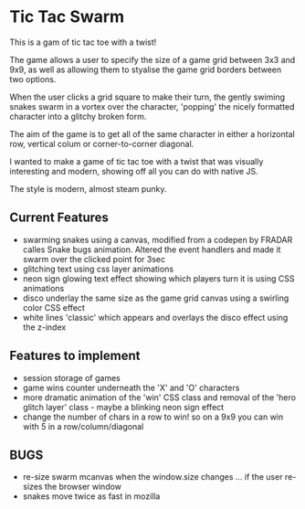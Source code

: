 # Tic Tac Swarm

This is a gam of tic tac toe with a twist! 

The game allows a user to specify the size of a game grid between 3x3 and 9x9, as well as allowing them to styalise the game grid borders between two options.

When the user clicks a grid square to make their turn, the gently swiming snakes swarm in a vortex over the character, 'popping' the nicely formatted character into a glitchy broken form.

The aim of the game is to get all of the same character in either a horizontal row, vertical colum or corner-to-corner diagonal.

I wanted to make a game of tic tac toe with a twist that was visually interesting and modern, showing off all you can do with native JS.

The style is modern, almost steam punky.

## Current Features

- swarming snakes using a canvas, modified from a codepen by FRADAR calles Snake bugs animation.  Altered the event handlers and made it swarm over the clicked point for 3sec
- glitching text using css layer animations
- neon sign glowing text effect showing which players turn it is using CSS animations
- disco underlay the same size as the game grid canvas using a swirling color CSS effect
- white lines 'classic' which appears and overlays the disco effect using the z-index

## Features to implement

- session storage of games
- game wins counter underneath the 'X' and 'O' characters
- more dramatic animation of the 'win' CSS class and removal of the 'hero glitch layer' class - maybe a blinking neon sign effect
- change the number of chars in a row to win! so on a 9x9 you can win with 5 in a row/column/diagonal

## BUGS

- re-size swarm mcanvas when the window.size changes ... if the user re-sizes the browser window
- snakes move twice as fast in mozilla
